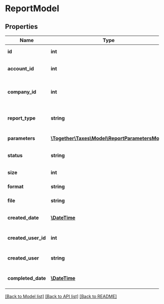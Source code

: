 # ReportModel

## Properties
Name | Type | Description | Notes
------------ | ------------- | ------------- | -------------
**id** | **int** | The unique identifier of the report task | [optional] 
**account_id** | **int** | The ID of the account the reported transactions are from | [optional] 
**company_id** | **int** | The ID of the company the reported transactions are from | [optional] 
**report_type** | **string** | The type of the report: ExportDocumentLine, etc. | [optional] 
**parameters** | [**\Together\Taxes\Model\ReportParametersModel**](ReportParametersModel.md) | The parametes used to build the report | [optional] 
**status** | **string** | The current status of the report building task | [optional] 
**size** | **int** | The size of the report file, if available | [optional] 
**format** | **string** | The format of the report file | [optional] 
**file** | **string** | The name of the report file, if available | [optional] 
**created_date** | [**\DateTime**](\DateTime.md) | The time when the report task was initiated | [optional] 
**created_user_id** | **int** | The Id of the user who initiated this task | [optional] 
**created_user** | **string** | The userName of the user who initiated the report task | [optional] 
**completed_date** | [**\DateTime**](\DateTime.md) | The time when the report was finished building, if completed | [optional] 

[[Back to Model list]](../README.md#documentation-for-models) [[Back to API list]](../README.md#documentation-for-api-endpoints) [[Back to README]](../README.md)


